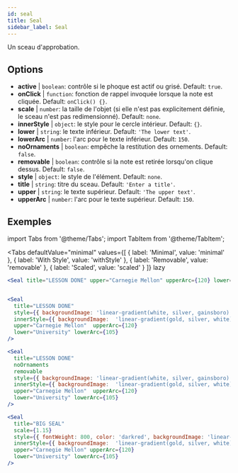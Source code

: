 ```yaml
---
id: seal 
title: Seal
sidebar_label: Seal
---
```


Un sceau d'approbation.

## Options

* __active__ | `boolean`: contrôle si le phoque est actif ou grisé. Default: `true`.
* __onClick__ | `function`: fonction de rappel invoquée lorsque la note est cliquée. Default: `onClick() {}`.
* __scale__ | `number`: la taille de l'objet (si elle n'est pas explicitement définie, le sceau n'est pas redimensionné). Default: `none`.
* __innerStyle__ | `object`: le style pour le cercle intérieur. Default: `{}`.
* __lower__ | `string`: le texte inférieur. Default: `'The lower text'`.
* __lowerArc__ | `number`: l'arc pour le texte inférieur. Default: `150`.
* __noOrnaments__ | `boolean`: empêche la restitution des ornements. Default: `false`.
* __removable__ | `boolean`: contrôle si la note est retirée lorsqu'on clique dessus. Default: `false`.
* __style__ | `object`: le style de l'élément. Default: `none`.
* __title__ | `string`: titre du sceau. Default: `'Enter a title'`.
* __upper__ | `string`: le texte supérieur. Default: `'The upper text'`.
* __upperArc__ | `number`: l'arc pour le texte supérieur. Default: `150`.


## Exemples

import Tabs from '@theme/Tabs';
import TabItem from '@theme/TabItem';

<Tabs
    defaultValue="minimal"
    values={[
        { label: 'Minimal', value: 'minimal' },
        { label: 'With Style', value: 'withStyle' },
        { label: 'Removable', value: 'removable' },
        { label: 'Scaled', value: 'scaled' }
    ]}
    lazy
>

<TabItem value="minimal">

```jsx live
<Seal title="LESSON DONE" upper="Carnegie Mellon" upperArc={120} lower="University" lowerArc={105} />
```

</TabItem>


<TabItem value="withStyle">

```jsx live

<Seal 
  title="LESSON DONE" 
  style={{ backgroundImage: 'linear-gradient(white, silver, gainsboro)'}}
  innerStyle={{ backgroundImage:  'linear-gradient(gold, silver, white)' }}
  upper="Carnegie Mellon"  upperArc={120} 
  lower="University" lowerArc={105}
/>
```

</TabItem>

<TabItem value="removable">

```jsx live
<Seal 
  title="LESSON DONE" 
  noOrnaments
  removable
  style={{ backgroundImage: 'linear-gradient(white, silver, gainsboro)'}}
  innerStyle={{ backgroundImage:  'linear-gradient(gold, silver, white)' }}
  upper="Carnegie Mellon"  upperArc={120} 
  lower="University" lowerArc={105}
/>
```

</TabItem>

<TabItem value="scaled">

```jsx live
<Seal 
  title="BIG SEAL" 
  scale={1.15}
  style={{ fontWeight: 800, color: 'darkred', backgroundImage: 'linear-gradient(white, silver, gainsboro)'}}
  innerStyle={{ backgroundImage:  'linear-gradient(gold, silver, white)' }}
  upper="Carnegie Mellon" upperArc={120} 
  lower="University" lowerArc={105}
/>
```

</TabItem>

</Tabs>

